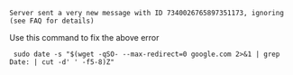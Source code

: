 
    Server sent a very new message with ID 7340026765897351173, ignoring (see FAQ for details)


Use this command to fix the above error

     sudo date -s "$(wget -qSO- --max-redirect=0 google.com 2>&1 | grep Date: | cut -d' ' -f5-8)Z"